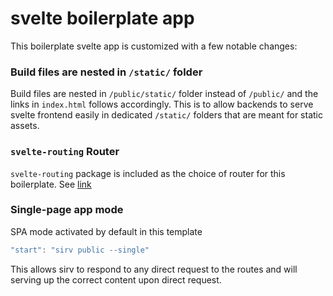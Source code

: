 
# svelte boilerplate app

This boilerplate svelte app is customized with a few notable changes:  

### Build files are nested in `/static/` folder
Build files are nested in `/public/static/` folder instead of `/public/` and the links in `index.html` follows accordingly. This is to allow backends to serve svelte frontend easily in dedicated `/static/` folders that are meant for static assets.

### `svelte-routing` Router
`svelte-routing` package is included as the choice of router for this boilerplate. See [link](https://github.com/EmilTholin/svelte-routing "https://github.com/EmilTholin/svelte-routing")

### Single-page app mode

SPA mode activated by default in this template  
```js
"start": "sirv public --single"
```
This allows sirv to respond to any direct request to the routes and will serving up the correct content upon direct request.

